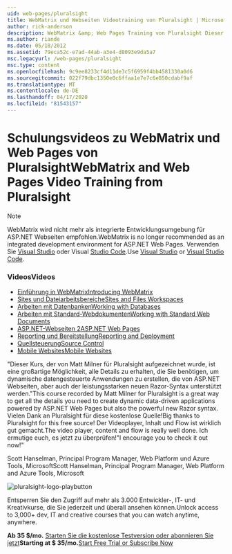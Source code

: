 ```yaml
---
uid: web-pages/pluralsight
title: WebMatrix und Webseiten Videotraining von Pluralsight | Microsoft Docs
author: rick-anderson
description: WebMatrix &amp; Web Pages Training von Pluralsight Dieser ausführliche Kurs wird Sie mit WebMatrix und ASP.NET Webseiten in Betrieb nehmen. Es deckt alle...
ms.author: riande
ms.date: 05/18/2012
ms.assetid: 79eca52c-e7ad-44ab-a3e4-d8093e9da5a7
msc.legacyurl: /web-pages/pluralsight
msc.type: content
ms.openlocfilehash: 9c9ee8233cf4d11de3c5f6959f4bb4581330a0d6
ms.sourcegitcommit: 022f79dbc1350e0c6ffaa1e7e7c6e850cdabf9af
ms.translationtype: MT
ms.contentlocale: de-DE
ms.lasthandoff: 04/17/2020
ms.locfileid: "81543157"
---
```

# <a name="webmatrix-and-web-pages-video-training-from-pluralsight"></a><span data-ttu-id="061da-104">Schulungsvideos zu WebMatrix und Web Pages von Pluralsight</span><span class="sxs-lookup"><span data-stu-id="061da-104">WebMatrix and Web Pages Video Training from Pluralsight</span></span>

> [!NOTE] 
> <span data-ttu-id="061da-105">WebMatrix wird nicht mehr als integrierte Entwicklungsumgebung für ASP.NET Webseiten empfohlen.</span><span class="sxs-lookup"><span data-stu-id="061da-105">WebMatrix is no longer recommended as an integrated development environment for ASP.NET Web Pages.</span></span> <span data-ttu-id="061da-106">Verwenden Sie [Visual Studio](xref:web-pages/overview/getting-started/program-asp-net-web-pages-in-visual-studio) oder Visual [Studio Code](https://code.visualstudio.com/).</span><span class="sxs-lookup"><span data-stu-id="061da-106">Use [Visual Studio](xref:web-pages/overview/getting-started/program-asp-net-web-pages-in-visual-studio) or [Visual Studio Code](https://code.visualstudio.com/).</span></span>

### <a name="videos"></a><span data-ttu-id="061da-107">Videos</span><span class="sxs-lookup"><span data-stu-id="061da-107">Videos</span></span>

- [<span data-ttu-id="061da-108">Einführung in WebMatrix</span><span class="sxs-lookup"><span data-stu-id="061da-108">Introducing WebMatrix</span></span>](https://pluralsight.com/training/Player?author=matt-milner&name=webmatrix-introduction-m1&mode=live&clip=0&course=webmatrix-introduction)
- [<span data-ttu-id="061da-109">Sites und Dateiarbeitsbereiche</span><span class="sxs-lookup"><span data-stu-id="061da-109">Sites and Files Workspaces</span></span>](https://pluralsight.com/training/Player?author=matt-milner&name=webmatrix-introduction-m2&mode=live&clip=0&course=webmatrix-introduction)
- [<span data-ttu-id="061da-110">Arbeiten mit Datenbanken</span><span class="sxs-lookup"><span data-stu-id="061da-110">Working with Databases</span></span>](https://pluralsight.com/training/Player?author=matt-milner&name=webmatrix-introduction-m3&mode=live&clip=0&course=webmatrix-introduction)
- [<span data-ttu-id="061da-111">Arbeiten mit Standard-Webdokumenten</span><span class="sxs-lookup"><span data-stu-id="061da-111">Working with Standard Web Documents</span></span>](https://pluralsight.com/training/Player?author=matt-milner&name=webmatrix-introduction-m4&mode=live&clip=0&course=webmatrix-introduction)
- [<span data-ttu-id="061da-112">ASP.NET-Webseiten 2</span><span class="sxs-lookup"><span data-stu-id="061da-112">ASP.NET Web Pages</span></span>](https://pluralsight.com/training/Player?author=matt-milner&name=webmatrix-introduction-m5&mode=live&clip=0&course=webmatrix-introduction)
- [<span data-ttu-id="061da-113">Reporting und Bereitstellung</span><span class="sxs-lookup"><span data-stu-id="061da-113">Reporting and Deployment</span></span>](https://pluralsight.com/training/Player?author=matt-milner&name=webmatrix-introduction-m8&mode=live&clip=0&course=webmatrix-introduction)
- [<span data-ttu-id="061da-114">Quellsteuerung</span><span class="sxs-lookup"><span data-stu-id="061da-114">Source Control</span></span>](https://pluralsight.com/training/Player?author=matt-milner&name=webmatrix-introduction-m9&mode=live&clip=0&course=webmatrix-introduction)
- [<span data-ttu-id="061da-115">Mobile Websites</span><span class="sxs-lookup"><span data-stu-id="061da-115">Mobile Websites</span></span>](https://pluralsight.com/training/Player?author=matt-milner&name=webmatrix-introduction-m10&mode=live&clip=0&course=webmatrix-introduction)

<span data-ttu-id="061da-116">"Dieser Kurs, der von Matt Milner für Pluralsight aufgezeichnet wurde, ist eine großartige Möglichkeit, alle Details zu erhalten, die Sie benötigen, um dynamische datengesteuerte Anwendungen zu erstellen, die von ASP.NET Webseiten, aber auch der leistungsstarken neuen Razor-Syntax unterstützt werden.</span><span class="sxs-lookup"><span data-stu-id="061da-116">"This course recorded by Matt Milner for Pluralsight is a great way to get all the details you need to create dynamic data-driven applications powered by ASP.NET Web Pages but also the powerful new Razor syntax.</span></span> <span data-ttu-id="061da-117">Vielen Dank an Pluralsight für diese kostenlose Quelle!</span><span class="sxs-lookup"><span data-stu-id="061da-117">Big thanks to Pluralsight for this free source!</span></span> <span data-ttu-id="061da-118">Der Videoplayer, Inhalt und Flow ist wirklich gut gemacht.</span><span class="sxs-lookup"><span data-stu-id="061da-118">The video player, content and flow is really well done.</span></span> <span data-ttu-id="061da-119">Ich ermutige euch, es jetzt zu überprüfen!"</span><span class="sxs-lookup"><span data-stu-id="061da-119">I encourage you to check it out now!"</span></span>

<span data-ttu-id="061da-120">Scott Hanselman, Principal Program Manager, Web Platform und Azure Tools, Microsoft</span><span class="sxs-lookup"><span data-stu-id="061da-120">Scott Hanselman, Principal Program Manager, Web Platform and Azure Tools, Microsoft</span></span>

![pluralsight-logo-playbutton](pluralsight/_static/image1.png)

<span data-ttu-id="061da-122">Entsperren Sie den Zugriff auf mehr als 3.000 Entwickler-, IT- und Kreativkurse, die Sie jederzeit und überall ansehen können.</span><span class="sxs-lookup"><span data-stu-id="061da-122">Unlock access to 3,000+ dev, IT and creative courses that you can watch anytime, anywhere.</span></span>

<span data-ttu-id="061da-123">**Ab 35 $/mo.** [Starten Sie die kostenlose Testversion oder abonnieren Sie jetzt](https://www.pluralsight.com/pricing&amp;utm_source=microsoft&amp;utm_medium=sponsored-page&amp;utm_content=webmatrix&amp;utm_campaign=microsoft-sponsored-course)</span><span class="sxs-lookup"><span data-stu-id="061da-123">**Starting at $ 35/mo.**[Start Free Trial or Subscribe Now](https://www.pluralsight.com/pricing&amp;utm_source=microsoft&amp;utm_medium=sponsored-page&amp;utm_content=webmatrix&amp;utm_campaign=microsoft-sponsored-course)</span></span>
